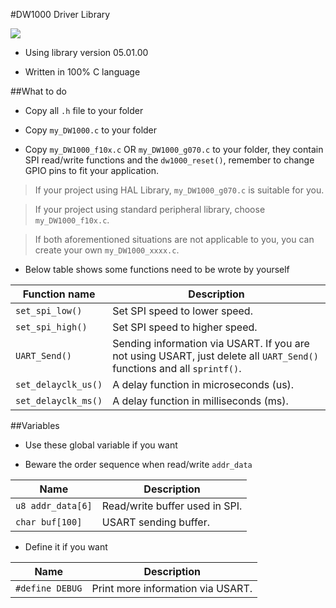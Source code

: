 #DW1000 Driver Library 

![](https://img.shields.io/badge/license-Apache_2.0_license-gree)

- Using library version 05.01.00

- Written in 100% C language

##What to do

- Copy all `.h` file to your folder

- Copy `my_DW1000.c` to your folder

- Copy `my_DW1000_f10x.c` OR `my_DW1000_g070.c` to your folder, they contain SPI read/write functions and the `dw1000_reset()`, remember to change GPIO pins to fit your application.

> If your project using HAL Library, `my_DW1000_g070.c` is suitable for you.

> If your project using standard peripheral library,  choose `my_DW1000_f10x.c`.

> If both aforementioned situations are not applicable to you, you can create your own `my_DW1000_xxxx.c`.

- Below table shows some functions need to be wrote by yourself

| Function name          | Description                                |
| ---------------------- | ------------------------------------------ |
| `set_spi_low()`        | Set SPI speed to lower speed.              |
| `set_spi_high()`       | Set SPI speed to higher speed.             |
| `UART_Send()`          | Sending information via USART. If you are not using USART, just delete all `UART_Send()` functions and all `sprintf()`. |
| `set_delayclk_us()`    | A delay function in microseconds (us).     |
| `set_delayclk_ms()`    | A delay function in milliseconds (ms).     |

##Variables

- Use these global variable if you want

- Beware the order sequence when read/write `addr_data`

| Name              | Description                       |
| ----------------- | --------------------------------- |
| `u8 addr_data[6]` | Read/write buffer used in SPI.    |
| `char buf[100]`   | USART sending buffer.             |

- Define it if you want

| Name            | Description                          |
| --------------- | ------------------------------------ |
| `#define DEBUG` | Print more information via USART.    |
